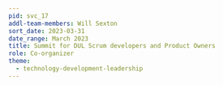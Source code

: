 ```yaml
---
pid: svc_17
addl-team-members: Will Sexton
sort_date: 2023-03-31
date_range: March 2023
title: Summit for DUL Scrum developers and Product Owners
role: Co-organizer
theme: 
  - technology-development-leadership
---
```

